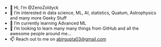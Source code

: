 - 👋 Hi, I’m @ZenoZoldyck
- 👀 I’m interested in data science, ML, AI, statistics, Quatum, Astrophysics and many more Geeky Stuff
- 🌱 I’m currently learning Advanced ML
- 💞️ I’m looking to learn many many things from GitHub and all the awesome people around me...
- 📫 Reach out to me on abirgupta03@gmail.com

<!---
ZenoZoldyck/ZenoZoldyck is a ✨ special ✨ repository because its `README.md` (this file) appears on your GitHub profile.
You can click the Preview link to take a look at your changes.
--->
